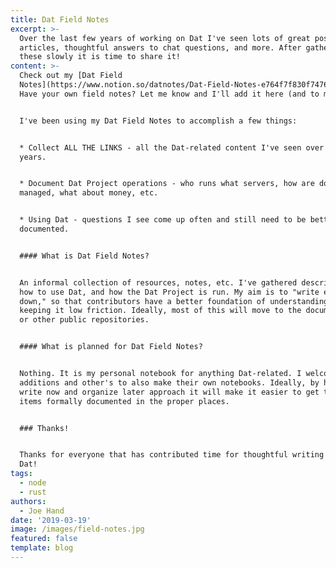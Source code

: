 ```yaml
---
title: Dat Field Notes
excerpt: >-
  Over the last few years of working on Dat I've seen lots of great posts,
  articles, thoughtful answers to chat questions, and more. After gathering
  these slowly it is time to share it!
content: >-
  Check out my [Dat Field
  Notes](https://www.notion.so/datnotes/Dat-Field-Notes-e764f7f830f74763aeb10f57d3a2d4d8).
  Have your own field notes? Let me know and I'll add it here (and to my notes)!


  I've been using my Dat Field Notes to accomplish a few things:


  * Collect ALL THE LINKS - all the Dat-related content I've seen over last few
  years.


  * Document Dat Project operations - who runs what servers, how are domains
  managed, what about money, etc.


  * Using Dat - questions I see come up often and still need to be better
  documented.


  #### What is Dat Field Notes?


  An informal collection of resources, notes, etc. I've gathered describing Dat,
  how to use Dat, and how the Dat Project is run. My aim is to "write everything
  down," so that contributors have a better foundation of understanding while
  keeping it low friction. Ideally, most of this will move to the documentation
  or other public repositories.


  #### What is planned for Dat Field Notes?


  Nothing. It is my personal notebook for anything Dat-related. I welcome
  additions and other's to also make their own notebooks. Ideally, by having a
  write now and organize later approach it will make it easier to get these
  items formally documented in the proper places.


  ### Thanks!


  Thanks for everyone that has contributed time for thoughtful writing about
  Dat!
tags:
  - node
  - rust
authors:
  - Joe Hand
date: '2019-03-19'
image: /images/field-notes.jpg
featured: false
template: blog
---
```


